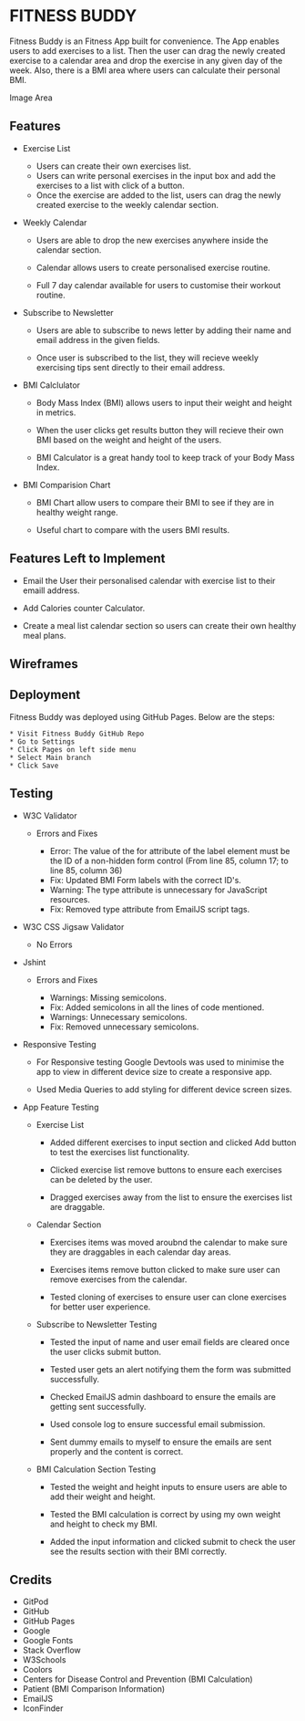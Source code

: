 # FITNESS BUDDY

Fitness Buddy is an Fitness App built for convenience. The App enables users to add exercises to a list. Then the user can drag the newly created exercise to a calendar area and drop the exercise in any given day of the week. Also, there is a BMI area where users can calculate their personal BMI. 

Image Area

## Features

* Exercise List

    * Users can create their own exercises list.
    * Users can write personal exercises in the input box and add the exercises to a list with click of a button.
    * Once the exercise are added to the list, users can drag the newly created exercise to the weekly calendar section.

* Weekly Calendar

    * Users are able to drop the new exercises anywhere inside the calendar section.

    * Calendar allows users to create personalised exercise routine.

    * Full 7 day calendar available for users to customise their workout routine. 

* Subscribe to Newsletter

    * Users are able to subscribe to news letter by adding their name and email address in the given fields.

    * Once user is subscribed to the list, they will recieve weekly exercising tips sent directly to their email address.

* BMI Calclulator

    * Body Mass Index (BMI) allows users to input their weight and height in metrics.

    * When the user clicks get results button they will recieve their own BMI based on the weight and height of the users.

    * BMI Calculator is a great handy tool to keep track of your Body Mass Index.

* BMI Comparision Chart

    * BMI Chart allow users to compare their BMI to see if they are in healthy weight range. 

    * Useful chart to compare with the users BMI results. 

## Features Left to Implement

* Email the User their personalised calendar with exercise list to their emaill address.

* Add Calories counter Calculator.

* Create a meal list calendar section so users can create their own healthy meal plans.

## Wireframes

## Deployment

Fitness Buddy was deployed using GitHub Pages. Below are the steps:

    * Visit Fitness Buddy GitHub Repo
    * Go to Settings
    * Click Pages on left side menu
    * Select Main branch
    * Click Save

## Testing

* W3C Validator

    * Errors and Fixes
        
        * Error: The value of the for attribute of the label element must be the ID of a non-hidden form control (From line 85, column 17; to line 85, column 36)
        * Fix: Updated BMI Form labels with the correct ID's.
        * Warning: The type attribute is unnecessary for JavaScript resources.
        * Fix: Removed type attribute from EmailJS script tags.

* W3C CSS Jigsaw Validator

    * No Errors

* Jshint 

    * Errors and Fixes

        * Warnings: Missing semicolons.
        * Fix: Added semicolons in all the lines of code mentioned.
        * Warnings: Unnecessary semicolons.
        * Fix: Removed unnecessary semicolons.

* Responsive Testing

    * For Responsive testing Google Devtools was used to minimise the app to view in different device size to create a responsive app.

    * Used Media Queries to add styling for different device screen sizes. 

* App Feature Testing

    * Exercise List
        
        * Added different exercises to input section and clicked Add button to test the exercises list functionality. 

        * Clicked exercise list remove buttons to ensure each exercises can be deleted by the user. 

        * Dragged exercises away from the list to ensure the exercises list are draggable.

    * Calendar Section

        * Exercises items was moved aroubnd the calendar to make sure they are draggables in each calendar day areas.

        * Exercises items remove button clicked to make sure user can remove exercises from the calendar.

        * Tested cloning of exercises to ensure user can clone exercises for better user experience. 

    * Subscribe to Newsletter Testing

        * Tested the input of name and user email fields are cleared once the user clicks submit button.

        * Tested user gets an alert notifying them the form was submitted successfully. 

        * Checked EmailJS admin dashboard to ensure the emails are getting sent successfully.

        * Used console log to ensure successful email submission. 

        * Sent dummy emails to myself to ensure the emails are sent properly and the content is correct.

    * BMI Calculation Section Testing

        * Tested the weight and height inputs to ensure users are able to add their weight and height.

        * Tested the BMI calculation is correct by using my own weight and height to check my BMI.

        * Added the input information and clicked submit to check the user see the results section with their BMI correctly.

## Credits

* GitPod
* GitHub
* GitHub Pages
* Google
* Google Fonts
* Stack Overflow
* W3Schools
* Coolors
* Centers for Disease Control and Prevention (BMI Calculation)
* Patient (BMI Comparison Information)
* EmailJS
* IconFinder


